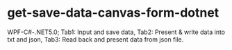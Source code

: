 # get-save-data-canvas-form-dotnet
WPF-C#-.NET5.0; Tab1: Input and save data, Tab2: Present &amp; write data into txt and json, Tab3: Read back and present data from json file.
